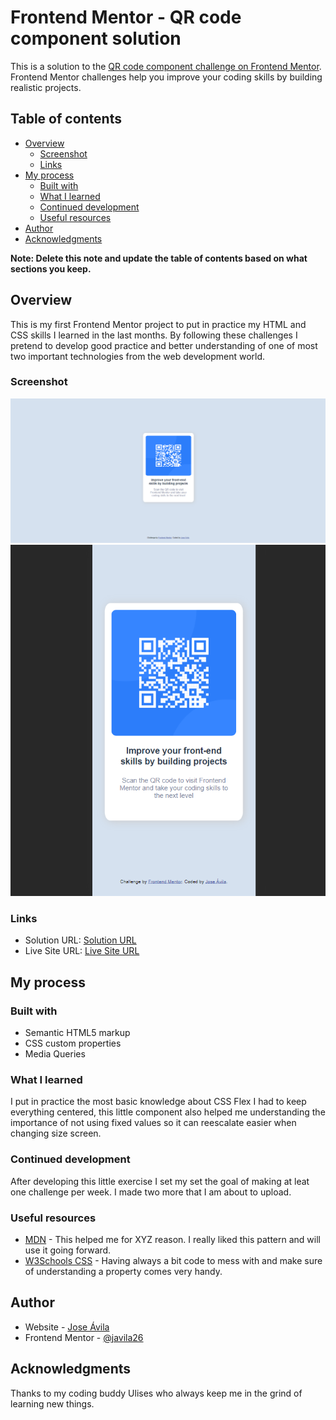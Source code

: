 # Frontend Mentor - QR code component solution

This is a solution to the [QR code component challenge on Frontend Mentor](https://www.frontendmentor.io/challenges/qr-code-component-iux_sIO_H). Frontend Mentor challenges help you improve your coding skills by building realistic projects. 

## Table of contents

- [Overview](#overview)
  - [Screenshot](#screenshot)
  - [Links](#links)
- [My process](#my-process)
  - [Built with](#built-with)
  - [What I learned](#what-i-learned)
  - [Continued development](#continued-development)
  - [Useful resources](#useful-resources)
- [Author](#author)
- [Acknowledgments](#acknowledgments)

**Note: Delete this note and update the table of contents based on what sections you keep.**

## Overview

This is my first Frontend Mentor project to put in practice my HTML and CSS skills I learned in the last months. By following these challenges I pretend to develop good practice and better understanding of one of most two important technologies from the web development world.

### Screenshot

![](./qr_code-screenshot.png)
![](./qr_code-mobile-screenshot.png)


### Links

- Solution URL: [Solution URL](https://www.frontendmentor.io/solutions/qr-code-componente-with-plain-html-and-css-0LTamVrf21)
- Live Site URL: [Live Site URL](https://javila26.github.io/QR-Code-Component/)

## My process

### Built with

- Semantic HTML5 markup
- CSS custom properties
- Media Queries

### What I learned

I put in practice the most basic knowledge about CSS Flex I had to keep everything centered, this little component also helped me understanding the importance of not using fixed values so it can reescalate easier when changing size screen.

### Continued development

After developing this little exercise I set my set the goal of making at leat one challenge per week. I made two more that I am about to upload.

### Useful resources

- [MDN](https://developer.mozilla.org/es/) - This helped me for XYZ reason. I really liked this pattern and will use it going forward.
- [W3Schools CSS](https://www.w3schools.com/css/) - Having always a bit code to mess with and make sure of understanding a property comes very handy.

## Author

- Website - [Jose Ávila](https://github.com/javila26)
- Frontend Mentor - [@javila26](https://www.frontendmentor.io/profile/javila26)

## Acknowledgments

Thanks to my coding buddy Ulises who always keep me in the grind of learning new things.
